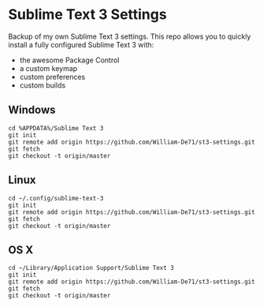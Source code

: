 # Sublime Text 3 Settings


Backup of my own Sublime Text 3 settings.
This repo allows you to quickly install a fully configured Sublime Text 3 with:

* the awesome Package Control
* a custom keymap
* custom preferences
* custom builds

## Windows

	cd %APPDATA%/Sublime Text 3
	git init
	git remote add origin https://github.com/William-De71/st3-settings.git
	git fetch
	git checkout -t origin/master

	
## Linux

	cd ~/.config/sublime-text-3
	git init
	git remote add origin https://github.com/William-De71/st3-settings.git
	git fetch
	git checkout -t origin/master

	
## OS X

	cd ~/Library/Application Support/Sublime Text 3
	git init
	git remote add origin https://github.com/William-De71/st3-settings.git
	git fetch
	git checkout -t origin/master